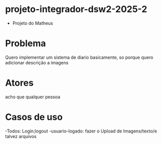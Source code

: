 # projeto-integrador-dsw2-2025-2
- Projeto do Matheus

# Problema
Quero implementar um sistema de diario basicamente, so porque quero adicionar descrição a imagens

# Atores
acho que qualquer pessoa

# Casos de uso
-Todos: Login;logout
-usuario-logado: fazer o Upload de Imagens/texto/e talvez arquivos